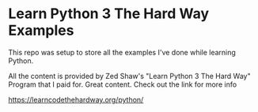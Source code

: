 # Learn Python 3 The Hard Way Examples

This repo was setup to store all the examples I've done while learning Python.

All the content is provided by Zed Shaw's "Learn Python 3 The Hard Way" Program that I paid for. Great content. Check out the link for more info

https://learncodethehardway.org/python/

